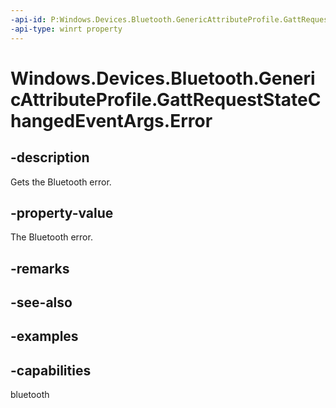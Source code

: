 ```yaml
---
-api-id: P:Windows.Devices.Bluetooth.GenericAttributeProfile.GattRequestStateChangedEventArgs.Error
-api-type: winrt property
---
```


<!-- Property syntax.
public BluetoothError Error { get; }
-->

# Windows.Devices.Bluetooth.GenericAttributeProfile.GattRequestStateChangedEventArgs.Error

## -description
Gets the Bluetooth error.

## -property-value
The Bluetooth error.

## -remarks

## -see-also

## -examples


## -capabilities
bluetooth
